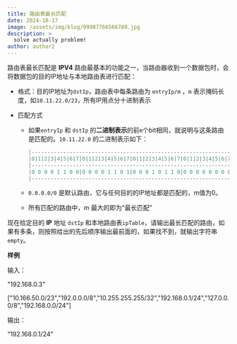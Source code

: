```yaml
---
title: 路由表最长匹配
date: 2024-10-17
image: /assets/img/blog/09987766566789.jpg
description: >
  solve actually problem!
author: author2
---
```


路由表最长匹配是 **IPV4** 路由最基本的功能之一，当路由器收到一个数据包时，会将数据包的目的IP地址与本地路由表进行匹配：

- 格式：目的IP地址为`dstIp`，路由表中每条路由为 `entryIp/m` ，`m` 表示掩码长度，如`10.11.22.0/23`，所有IP用点分十进制表示

- 匹配方式

    - 如果`entryIp` 和 `dstIp` 的**二进制表示**的前`m`个bit相同，就说明与这条路由是匹配的。`10.11.22.0` 的二进制表示如下：

        ```c++
        |---------------------------------------------------------------|
        |0|1|2|3|4|5|6|7|0|1|2|3|4|5|6|7|0|1|2|3|4|5|6|7|0|1|2|3|4|5|6|7|
        |---------------------------------------------------------------|
        |0 0 0 0 1 1 0 0|0 0 0 0 1 1 0 1|0 0 0 1 0 1 1 0|0 0 0 0 0 0 0 0|
        |---------------------------------------------------------------|
        ```

    - `0.0.0.0/0` 是默认路由，它与任何目的的IP地址都是匹配的，m值为0。

    - 所有匹配的路由中，m 最大的即为“最长匹配”

现在给定目的 **IP** 地址 `dstIp` 和本地路由表`ipTable`，请输出最长匹配的路由，如果有多条，则按照给出的先后顺序输出最前面的，如果找不到，就输出字符串`empty`。

**样例**

输入：

<p>"192.168.0.3"</p><p>["10.166.50.0/23","192.0.0.0/8","10.255.255.255/32","192.168.0.1/24","127.0.0.0/8","192.168.0.0/24"]</p>

输出：

<p>“192.168.0.1/24”</p>